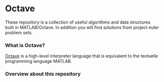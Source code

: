 # Octave

These repository is a collection of useful algorithms and data structures built in MATLAB/Octave. In addition you will find solutions from project euler problem sets. 

### What is Octave?

[Octave](https://www.gnu.org/software/octave/octave.pdf) is a high-level interpreter language that is equivalent to the textuelle programming language MATLAB.

### Overview about this repository

